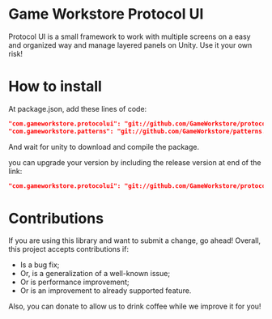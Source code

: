 # Game Workstore Protocol UI

Protocol UI is a small framework to work with multiple screens on a easy and organized way and manage layered panels on Unity.
Use it your own risk!

# How to install

At package.json, add these lines of code:
```json
"com.gameworkstore.protocolui": "git://github.com/GameWorkstore/protocolui.git#1.1.0"
"com.gameworkstore.patterns": "git://github.com/GameWorkstore/patterns.git#1.1.7"
```

And wait for unity to download and compile the package.

you can upgrade your version by including the release version at end of the link:
```json
"com.gameworkstore.protocolui": "git://github.com/GameWorkstore/protocolui.git#1.1.0"
```

# Contributions

If you are using this library and want to submit a change, go ahead! Overall, this project accepts contributions if:
- Is a bug fix;
- Or, is a generalization of a well-known issue;
- Or is performance improvement;
- Or is an improvement to already supported feature.

Also, you can donate to allow us to drink coffee while we improve it for you!
